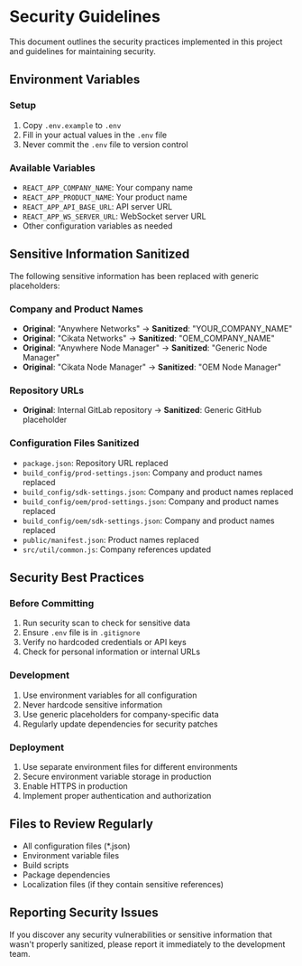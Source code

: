 # Security Guidelines

This document outlines the security practices implemented in this project and guidelines for maintaining security.

## Environment Variables

### Setup
1. Copy `.env.example` to `.env`
2. Fill in your actual values in the `.env` file
3. Never commit the `.env` file to version control

### Available Variables
- `REACT_APP_COMPANY_NAME`: Your company name
- `REACT_APP_PRODUCT_NAME`: Your product name
- `REACT_APP_API_BASE_URL`: API server URL
- `REACT_APP_WS_SERVER_URL`: WebSocket server URL
- Other configuration variables as needed

## Sensitive Information Sanitized

The following sensitive information has been replaced with generic placeholders:

### Company and Product Names
- **Original**: "Anywhere Networks" → **Sanitized**: "YOUR_COMPANY_NAME"
- **Original**: "Cikata Networks" → **Sanitized**: "OEM_COMPANY_NAME"
- **Original**: "Anywhere Node Manager" → **Sanitized**: "Generic Node Manager"
- **Original**: "Cikata Node Manager" → **Sanitized**: "OEM Node Manager"

### Repository URLs
- **Original**: Internal GitLab repository → **Sanitized**: Generic GitHub placeholder

### Configuration Files Sanitized
- `package.json`: Repository URL replaced
- `build_config/prod-settings.json`: Company and product names replaced
- `build_config/sdk-settings.json`: Company and product names replaced
- `build_config/oem/prod-settings.json`: Company and product names replaced
- `build_config/oem/sdk-settings.json`: Company and product names replaced
- `public/manifest.json`: Product names replaced
- `src/util/common.js`: Company references updated

## Security Best Practices

### Before Committing
1. Run security scan to check for sensitive data
2. Ensure `.env` file is in `.gitignore`
3. Verify no hardcoded credentials or API keys
4. Check for personal information or internal URLs

### Development
1. Use environment variables for all configuration
2. Never hardcode sensitive information
3. Use generic placeholders for company-specific data
4. Regularly update dependencies for security patches

### Deployment
1. Use separate environment files for different environments
2. Secure environment variable storage in production
3. Enable HTTPS in production
4. Implement proper authentication and authorization

## Files to Review Regularly

- All configuration files (*.json)
- Environment variable files
- Build scripts
- Package dependencies
- Localization files (if they contain sensitive references)

## Reporting Security Issues

If you discover any security vulnerabilities or sensitive information that wasn't properly sanitized, please report it immediately to the development team.
